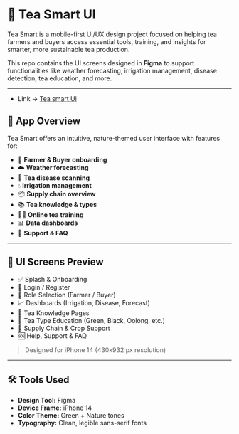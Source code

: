 # 🍃 Tea Smart UI

Tea Smart is a mobile-first UI/UX design project focused on helping tea farmers and buyers access essential tools, training, and insights for smarter, more sustainable tea production.

This repo contains the UI screens designed in **Figma** to support functionalities like weather forecasting, irrigation management, disease detection, tea education, and more.

---
- Link -> [Tea smart Ui](https://www.figma.com/design/7h9iQ7HFtaUVPxwrp9M4T6/Tea-smart--Copy-?node-id=0-1&t=Nb1Mb9INZ1G9qaEl-1)

## 📱 App Overview

Tea Smart offers an intuitive, nature-themed user interface with features for:

- 🌿 **Farmer & Buyer onboarding**
- ☁️ **Weather forecasting**
- 🌱 **Tea disease scanning**
- 💧 **Irrigation management**
- 📦 **Supply chain overview**
- 📚 **Tea knowledge & types**
- 🧑‍🏫 **Online tea training**
- 📊 **Data dashboards**
- 🤝 **Support & FAQ**

---

## 🧩 UI Screens Preview

- ✅ Splash & Onboarding
- 🔐 Login / Register
- 👤 Role Selection (Farmer / Buyer)
- 📈 Dashboards (Irrigation, Disease, Forecast)
- 🧠 Tea Knowledge Pages
- 🧪 Tea Type Education (Green, Black, Oolong, etc.)
- 🧬 Supply Chain & Crop Support
- 🆘 Help, Support & FAQ

> Designed for iPhone 14 (430x932 px resolution)

---

## 🛠️ Tools Used

- **Design Tool:** Figma  
- **Device Frame:** iPhone 14  
- **Color Theme:** Green + Nature tones  
- **Typography:** Clean, legible sans-serif fonts  

